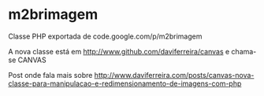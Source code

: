 # m2brimagem
Classe PHP exportada de code.google.com/p/m2brimagem

A nova classe está em http://www.github.com/daviferreira/canvas e chama-se CANVAS

Post onde fala mais sobre http://www.daviferreira.com/posts/canvas-nova-classe-para-manipulacao-e-redimensionamento-de-imagens-com-php
